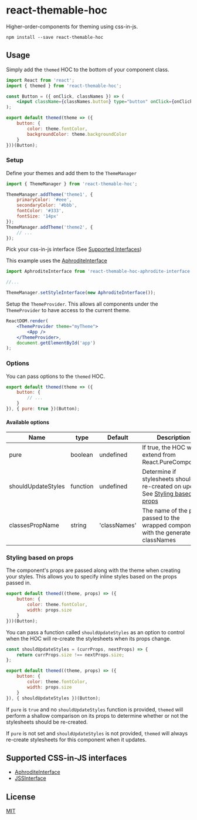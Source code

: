# react-themable-hoc

Higher-order-components for theming using css-in-js.

```
npm install --save react-themable-hoc
```

## Usage

Simply add the `themed` HOC to the bottom of your component class.

```jsx
import React from 'react';
import { themed } from 'react-themable-hoc';

const Button = ({ onClick, classNames }) => (
    <input className={classNames.button} type="button" onClick={onClick} />
);

export default themed(theme => ({
    button: {
        color: theme.fontColor,
        backgroundColor: theme.backgroundColor
    }
}))(Button);
```

### Setup

Define your themes and add them to the `ThemeManager`

```js
import { ThemeManager } from 'react-themable-hoc';

ThemeManager.addTheme('theme1', {
    primaryColor: '#eee',
    secondaryColor: '#bbb',
    fontColor: '#333',
    fontSize: '14px'
});
ThemeManager.addTheme('theme2', {
    // ...
});
```

Pick your css-in-js interface (See [Supported Interfaces](#supported-interfaces))

This example uses the [AphroditeInterface](https://github.com/jtberglund/react-themable-hoc-aphrodite-interface)

```js
import AphroditeInterface from 'react-themable-hoc-aphrodite-interface';

//...

ThemeManager.setStyleInterface(new AphroditeInterface());
```


Setup the `ThemeProvider`. This allows all components under the `ThemeProvider` to have access to the current theme.

```jsx
ReactDOM.render(
    <ThemeProvider theme="myTheme">
        <App />
    </ThemeProvider>,
    document.getElementById('app')
);
```

### Options

You can pass options to the `themed` HOC.

```js
export default themed(theme => ({
    button: {
        // ...
    }
}), { pure: true })(Button);
```

#### Available options
| Name | type | Default | Description |
|------|------|---------|-------------|
| pure | boolean | undefined | If true, the HOC will extend from React.PureComponent |
| shouldUpdateStyles | function | undefined | Determine if stylesheets should be re-created on update. See [Styling based on props](#style-props)|
| classesPropName | string | 'classNames' | The name of the prop passed to the wrapped component with the generated classNames|

### <a name="style-props"></a>Styling based on props

The component's props are passed along with the theme when creating your styles. This allows you to specify inline styles based on the props passed in.

```js
export default themed((theme, props) => ({
    button: {
        color: theme.fontColor,
        width: props.size
    }
}))(Button);
```

You can pass a function called `shouldUpdateStyles` as an option to control when the HOC will re-create the stylesheets when its props change.

```js
const shouldUpdateStyles = (currProps, nextProps) => {
    return currProps.size !== nextProps.size;
};

export default themed((theme, props) => ({
    button: {
        color: theme.fontColor,
        width: props.size
    }
}), { shouldUpdateStyles })(Button);
```

If `pure` is `true` and no `shouldUpdateStyles` function is provided, `themed` will perform a shallow comparison on its props to determine whether or not the stylesheets should be re-created.

If `pure` is not set and `shouldUpdateStyles` is not provided, `themed` will always re-create stylesheets for this component when it updates.

## <a name="supported-interfaces"></a>Supported CSS-in-JS interfaces

- [AphroditeInterface](https://github.com/jtberglund/react-themable-hoc-aphrodite-interface)
- [JSSInterface](https://github.com/jtberglund/react-themable-hoc-jss-interface)

## License

[MIT](https://github.com/jtberglund/react-themable-hoc/blob/master/LICENSE)